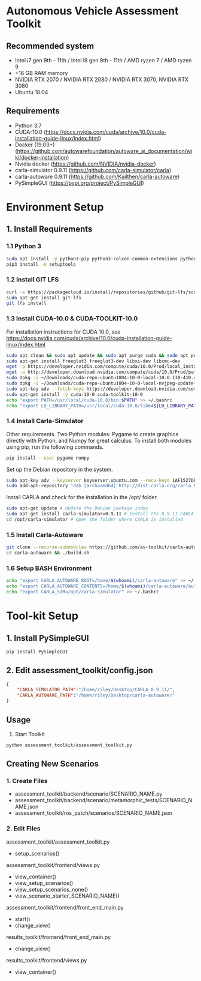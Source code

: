 
Autonomous Vehicle Assessment Toolkit
=====================================

## Recommended system

* Intel i7 gen 9th - 11th / Intel i9 gen 9th - 11th / AMD ryzen 7 / AMD ryzen 9
* +16 GB RAM memory 
* NVIDIA RTX 2070 / NVIDIA RTX 2080 / NVIDIA RTX 3070, NVIDIA RTX 3080
* Ubuntu 18.04

## Requirements
* Python 3.7
* CUDA-10.0 (https://docs.nvidia.com/cuda/archive/10.0/cuda-installation-guide-linux/index.html)
* Docker (19.03+) (https://github.com/autowarefoundation/autoware_ai_documentation/wiki/docker-installation)
* Nvidia docker (https://github.com/NVIDIA/nvidia-docker)
* carla-simulator 0.9.11 (https://github.com/carla-simulator/carla)
* carla-autoware 0.9.11 (https://github.com/Kailthen/carla-autoware)
* PySimpleGUI (https://pypi.org/project/PySimpleGUI)

# Environment Setup
## 1. Install Requirements

### 1.1 Python 3
```sh
sudo apt install -y python3-pip python3-colcon-common-extensions python3-setuptools python3-vcstool
pip3 install -U setuptools
```

### 1.2 Install GIT LFS

```sh 
curl -s https://packagecloud.io/install/repositories/github/git-lfs/script.deb.sh | sudo bash
sudo apt-get install git-lfs
git lfs install
```

### 1.3 Install CUDA-10.0 & CUDA-TOOLKIT-10.0
For installation instructions for CUDA 10.0, see https://docs.nvidia.com/cuda/archive/10.0/cuda-installation-guide-linux/index.html
```sh
sudo apt clean && sudo apt update && sudo apt purge cuda && sudo apt purge nvidia-* && sudo apt autoremove
sudo apt-get install freeglut3 freeglut3-dev libxi-dev libxmu-dev
wget -p https://developer.nvidia.com/compute/cuda/10.0/Prod/local_installers/cuda-repo-ubuntu1804-10-0-local-10.0.130-410.48_1.0-1_amd64 ~/Downloads
wget -p http://developer.download.nvidia.com/compute/cuda/10.0/Prod/patches/1/cuda-repo-ubuntu1804-10-0-local-nvjpeg-update-1_1.0-1_amd64.deb ~/Downloads
sudo dpkg -i ~/Downloads/cuda-repo-ubuntu1804-10-0-local-10.0.130-410.48_1.0-1_amd64.deb
sudo dpkg -i ~/Downloads/cuda-repo-ubuntu1804-10-0-local-nvjpeg-update-1_1.0-1_amd64.deb
sudo apt-key adv --fetch-keys https://developer.download.nvidia.com/compute/cuda/repos/ubuntu1804/x86_64/7fa2af80.pub
sudo apt-get install -y cuda-10-0 cuda-toolkit-10-0
echo "export PATH=/usr/local/cuda-10.0/bin:$PATH" >> ~/.bashrc
echo "export LD_LIBRARY_PATH=/usr/local/cuda-10.0/lib64${LD_LIBRARY_PATH:+:${LD_LIBRARY_PATH}}" >> ~/.bashrc
```

### 1.4 Install Carla-Simulator

Other requirements. Two Python modules: Pygame to create graphics directly with Python, and Numpy for great calculus.
To install both modules using pip, run the following commands.
```sh
pip install --user pygame numpy
```

Set up the Debian repository in the system.
```sh
sudo apt-key adv --keyserver keyserver.ubuntu.com --recv-keys 1AF1527DE64CB8D9
sudo add-apt-repository "deb [arch=amd64] http://dist.carla.org/carla $(lsb_release -sc) main"
```
Install CARLA and check for the installation in the /opt/ folder.
```sh
sudo apt-get update # Update the Debian package index
sudo apt-get install carla-simulator=0.9.11 # Install the 0.9.11 CARLA version
cd /opt/carla-simulator # Open the folder where CARLA is installed
```

### 1.5 Install Carla-Autoware

```sh 
git clone --recurse-submodules https://github.com/av-toolkit/carla-autoware.git
cd carla-autoware && ./build.sh
```

### 1.6 Setup BASH Environment
```sh
echo "export CARLA_AUTOWARE_ROOT=/home/$(whoami)/carla-autoware" >> ~/.bashrc
echo "export CARLA_AUTOWARE_CONTENTS=/home/$(whoami)/carla-autoware/autoware-contents" >> ~/.bashrc
echo "export CARLA_SIM=/opt/carla-simulator" >> ~/.bashrc
```


# Tool-kit Setup
## 1. Install PySimpleGUI
```sh
pip install PySimpleGUI
```

## 2. Edit assessment_toolkit/config.json 

```json
{
    "CARLA_SIMULATOR_PATH":"/home/riley/Desktop/CARLA_0.9.11/", 
    "CARLA_AUTOWARE_PATH":"/home/riley/Desktop/carla-autoware/"
}
```

## Usage
1. Start Toolkit 
```sh
python assessment_toolkit/assessment_toolkit.py
```


## Creating New Scenarios 

### 1. Create Files
- assessment_toolkit/backend/scenario/SCENARIO_NAME.py
- assessment_toolkit/backend/scenario/metamorphic_tests/SCENARIO_NAME.json
- assessment_toolkit/ros_patch/scenarios/SCENARIO_NAME.json

### 2. Edit Files
assessment_toolkit/assessment_toolkit.py
- setup_scenarios() 

assessment_toolkit/frontend/views.py
- view_container()
- view_setup_scenarios()
- view_setup_scenarios_none()
- view_scenario_starter_SCENARIO_NAME()

assessment_toolkit/frontend/front_end_main.py
- start()
- change_view()


results_toolkit/frontend/front_end_main.py
- change_view()

results_toolkit/frontend/views.py 
- view_container()

